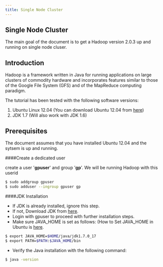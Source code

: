 ```yaml
---
title: Single Node Cluster
---
```


Single Node Cluster
-------------------

The main goal of the document is to get a Hadoop version 2.0.3 up and running on single node cluser.

Introduction
------------

Hadoop is a framework written in Java for running applications on large clusters of commodity hardware and incorporates features similar to those of the Google File System (GFS) and of the MapReduce computing paradigm.

The tutorial has been tested with the following software versions:  

1. Ubuntu Linux 12.04 (You can download Ubuntu 12.04 from [here](http://releases.ubuntu.com/12.04/ "http://releases.ubuntu.com/12.04/" ))   
2. JDK 1.7 (Will also work with JDK 1.6)


Prerequisites
------------

The document assumes that you have installed Ubuntu 12.04 and the sytsem is up and running.

####Create a dedicated user

create a user '**gpuser**' and group '**gp**'. We will be running Hadoop with this userid  

```bash
$ sudo addgroup gpuser  
$ sudo adduser --ingroup gpuser gp
```

####JDK Installation

+ If JDK is already installed, ignore this step.
+ If not, Download JDK from [here](http://www.oracle.com/technetwork/java/javase/downloads/jdk7-downloads-1880260.html ).
+ Login with gpuser to proceed with further installation steps.  
+ Make sure JAVA_HOME is set as follows:
    (How to Set JAVA_HOME in Ubuntu is [here](setting_java_home.html).  

```bash
$ export JAVA_HOME=$HOME/java/jdk1.7.0_17 
$ export PATH=$PATH:$JAVA_HOME/bin
```

+ Verify the Java installation with the following command:

```bash
$ java -version
```